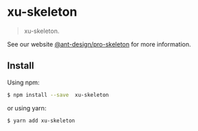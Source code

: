 # xu-skeleton

> xu-skeleton.

See our website [@ant-design/pro-skeleton](https://github.com/MrXujiang/best-cps) for more information.

## Install

Using npm:

```bash
$ npm install --save  xu-skeleton
```

or using yarn:

```bash
$ yarn add xu-skeleton
```
